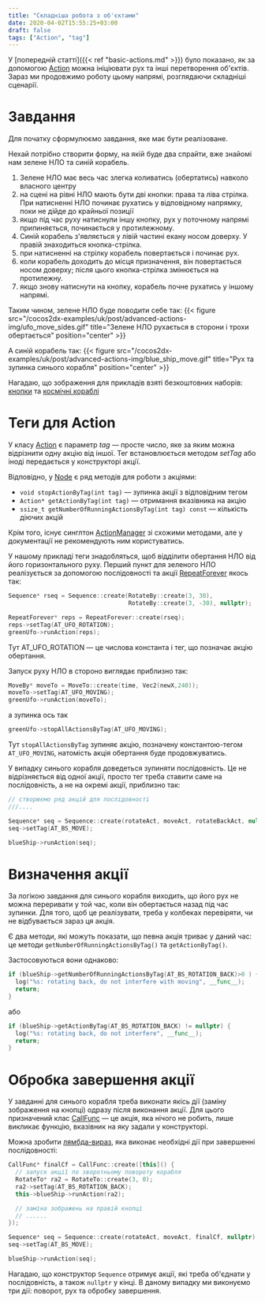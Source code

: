 ```yaml
---
title: "Складніша робота з об'єктами"
date: 2020-04-02T15:55:25+03:00
draft: false
tags: ["Action", "tag"]
---
```



У [попередній статті]({{< ref "basic-actions.md" >}}) було показано, як за допомогою [Action](https://docs.cocos2d-x.org/api-ref/cplusplus/v4x/db/d61/classcocos2d_1_1_action.html) можна ініціювати рух та інші перетворення об'єктів. Зараз ми продовжимо роботу цьому напрямі, розглядаючи складніші сценарії.

<!--more-->

# Завдання

Для початку сформулюємо завдання, яке має бути реалізоване.

Нехай потрібно створити форму, на якій буде два спрайти, вже знайомі нам зелене НЛО та синій корабель.

1. Зелене НЛО має весь час злегка коливатись (обертатись) навколо власного центру
1. на сцені на рівні НЛО мають бути дві кнопки: права та ліва стрілка. При натисненні НЛО починає рухатись у відповідному напрямку, поки не дійде до крайньої позиції
1. якщо під час руху натиснули іншу кнопку, рух у поточному напрямі припиняється, починається у протилежному.
1. Синій корабель з'являється у лівій частині екану носом доверху. У правій знаходиться кнопка-стрілка.
1. при натисненні на стрілку корабель повертається і починає рух.
1. коли корабель доходить до місця призначення, він повертається носом доверху; після цього кнопка-стрілка змінюється на протилежну.
1. якщо знову натиснути на кнопку, корабель почне рухатись у іншому напрямі.

Таким чином, зелене НЛО буде поводити себе так:
{{< figure src="/cocos2dx-examples/uk/post/advanced-actions-img/ufo_move_sides.gif" title="Зелене НЛО рухається в сторони і трохи обертається" position="center" >}}

А синій корабель так:
{{< figure src="/cocos2dx-examples/uk/post/advanced-actions-img/blue_ship_move.gif" title="Рух та зупинка синього корабля" position="center" >}}

Нагадаю, що зображення для прикладів взяті безкоштовних наборів: [кнопки](https://evolutionarygames.itch.io/interface-elements-mobile-metallic) та [космічні кораблі](https://www.kenney.nl/assets/space-shooter-redux)

# Теги для Action

У класу [Action](https://docs.cocos2d-x.org/api-ref/cplusplus/v4x/db/d61/classcocos2d_1_1_action.html) є параметр _tag_ — просте число, яке за яким можна відрізнити одну акцію від іншої. Тег встановлюється методом _setTag_ або іноді передається у конструкторі акції.

Відповідно, у [Node](https://docs.cocos2d-x.org/api-ref/cplusplus/V3.12/d3/d82/classcocos2d_1_1_node.html) є ряд методів для роботи з акціями:
* `void stopActionByTag(int tag)` — зупинка акції з відповідним тегом
* `Action* getActionByTag(int tag)` — отримання вказівника на акцію
* `ssize_t getNumberOfRunningActionsByTag(int tag) const` — кількість діючих акцій

Крім того, існує синглтон [ActionManager](https://docs.cocos2d-x.org/api-ref/cplusplus/v4x/d1/d88/classcocos2d_1_1_action_manager.html#details) зі схожими методами, але у документації не рекомендують ним користуватись.

У нашому прикладі теги знадобляться, щоб відділити обертання НЛО від його горизонтального руху. Перший пункт для зеленого НЛО реалізується за допомогою послідовності та акції [RepeatForever](https://docs.cocos2d-x.org/api-ref/cplusplus/V3.12/d9/d37/classcocos2d_1_1_repeat_forever.html) якось так:
```cpp
Sequence* rseq = Sequence::create(RotateBy::create(3, 30),
                                  RotateBy::create(3, -30), nullptr);

RepeatForever* reps = RepeatForever::create(rseq);
reps->setTag(AT_UFO_ROTATION);
greenUfo->runAction(reps);
```
Тут AT_UFO_ROTATION — це числова константа і тег, що позначає акцію обертання.

Запуск руху НЛО в стороно виглядає приблизно так:
```cpp
MoveBy* moveTo = MoveTo::create(time, Vec2(newX,240));
moveTo->setTag(AT_UFO_MOVING);
greenUfo->runAction(moveTo);
```
а зупинка ось так
```cpp
greenUfo->stopAllActionsByTag(AT_UFO_MOVING);
```
Тут `stopAllActionsByTag` зупиняє акцію, позначену константою-тегом `AT_UFO_MOVING`, натомість акція обертання буде продовжуватись.

У випадку синього корабля доведеться зупиняти послідовність. Це не відрізняється від одної акції, просто тег треба ставити саме на послідовність, а не на окремі акції, приблизно так:
```cpp
// створюємо ряд акцій для послідовності
///....

Sequence* seq = Sequence::create(rotateAct, moveAct, rotateBackAct, nullptr);
seq->setTag(AT_BS_MOVE);

blueShip->runAction(seq);
```

# Визначення акції

За логікою завдання для синього корабля виходить, що його рух не можна переривати у той час, коли він обертається назад під час зупинки. Для того, щоб це реалізувати, треба у колбеках перевіряти, чи не відбувається зараз ця акція.

Є два методи, які можуть показати, що певна акція триває у даний час: це методи `getNumberOfRunningActionsByTag()` та `getActionByTag()`.

Застосовуються вони однаково:
```cpp
if (blueShip->getNumberOfRunningActionsByTag(AT_BS_ROTATION_BACK)>0 ) {
  log("%s: rotating back, do not interfere with moving", __func__);
  return;
}
```
або
```cpp
if (blueShip->getActionByTag(AT_BS_ROTATION_BACK) != nullptr) {
  log("%s: rotating back, do not interfere", __func__);
  return;
}
```

# Обробка завершення акції

У завданні для синього корабля треба виконати якісь дії (заміну зображення на кнопці) одразу після виконання акції. Для цього призначений клас [CallFunc](https://docs.cocos2d-x.org/api-ref/cplusplus/v4x/d3/d32/classcocos2d_1_1_call_func.html#details) — це акція, яка нічого не робить, лише викликає функцію, вказівник на яку задали у конструкторі.

Можна зробити [лямбда-вираз](https://uk.wikipedia.org/wiki/%D0%9B%D1%8F%D0%BC%D0%B1%D0%B4%D0%B0-%D0%B2%D0%B8%D1%80%D0%B0%D0%B7%D0%B8_%D1%83_%D0%A1%2B%2B), яка виконає необхідні дії при завершенні послідовності:
```cpp
CallFunc* finalCf = CallFunc::create([this]() {
  // запуск акції по зворотньому повороту корабля
  RotateTo* ra2 = RotateTo::create(3, 0);
  ra2->setTag(AT_BS_ROTATION_BACK);
  this->blueShip->runAction(ra2);

  // заміна зображень на правій кнопці
  // ......
});

Sequence* seq = Sequence::create(rotateAct, moveAct, finalCf, nullptr);
seq->setTag(AT_BS_MOVE);

blueShip->runAction(seq);
```
Нагадаю, що конструктор `Sequence` отримує акції, які треба об'єднати у послідовність, а також `nullptr` у кінці. В даному випадку ми виконуємо три дії: поворот, рух та обробку завершення.
